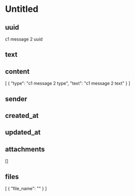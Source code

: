 # Untitled

## uuid

c1 message 2 uuid

## text



## content

[
  {
    "type": "c1 message 2 type",
    "text": "c1 message 2 text"
  }
]

## sender



## created_at



## updated_at



## attachments

[]

## files

[
  {
    "file_name": ""
  }
]
